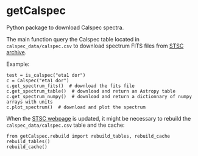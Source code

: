 # getCalspec
Python package to download Calspec spectra.

The main function query the Calspec table located in `calspec_data/calspec.csv` 
to download spectrum FITS files from [STSC archive](https://www.stsci.edu/hst/instrumentation/reference-data-for-calibration-and-tools/astronomical-catalogs/calspec.html).

Example:
```
test = is_calspec("eta1 dor")
c = Calspec("eta1 dor")
c.get_spectrum_fits()  # download the fits file
c.get_spectrum_table()  # download and return an Astropy table
c.get_spectrum_numpy()  # download and return a dictionnary of numpy arrays with units
c.plot_spectrum()  # download and plot the spectrum
```

When the [STSC webpage](https://www.stsci.edu/hst/instrumentation/reference-data-for-calibration-and-tools/astronomical-catalogs/calspec) is updated, 
it might be necessary to rebuild the `calspec_data/calspec.csv` table and the cache:
```
from getCalspec.rebuild import rebuild_tables, rebuild_cache
rebuild_tables()
rebuild_cache()
```